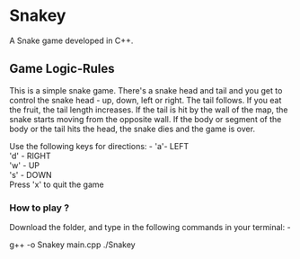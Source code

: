 # Snakey

A Snake game developed in C++. 

## Game Logic-Rules
This is a simple snake game. There's a snake head and tail and you get to control the snake head - up, down, left or right.
The tail follows. If you eat the fruit, the tail length increases. If the tail is hit by the wall of the map, the snake starts moving from the opposite wall. 
If the body or segment of the body or the tail hits the head, the snake dies and the game is over. 

Use the following keys for directions: -
'a'- LEFT <br />
'd' - RIGHT <br />
'w' - UP <br />
's' - DOWN <br />
Press 'x' to quit the game <br />

### How to play ?

Download the folder, and type in the following commands in your terminal: -

g++ -o Snakey main.cpp
./Snakey
